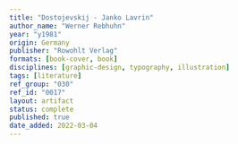 ```yaml
---
title: "Dostojevskij - Janko Lavrin"
author_name: "Werner Rebhuhn"
year: "y1981"
origin: Germany
publisher: "Rowohlt Verlag"
formats: [book-cover, book]
disciplines: [graphic-design, typography, illustration]
tags: [literature]
ref_group: "030"
ref_id: "0017"
layout: artifact
status: complete
published: true
date_added: 2022-03-04
---
```

